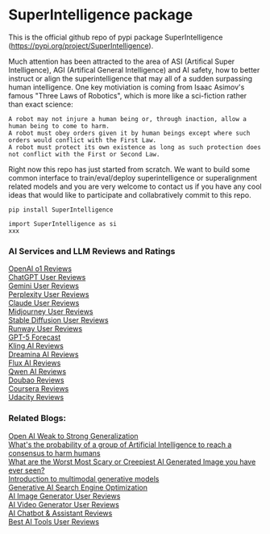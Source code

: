 # SuperIntelligence package

This is the official github repo of pypi package SuperIntelligence (https://pypi.org/project/SuperIntelligence). 

Much attention has been attracted to the area of ASI (Artifical Super Intelligence), AGI (Artifical General Intelligence) and AI safety, how to better instruct or align the superintelligence that may all of a sudden surpassing human intelligence. One key motiviation is coming from Isaac Asimov's famous "Three Laws of Robotics", which is more like a sci-fiction rather than exact science:

```
A robot may not injure a human being or, through inaction, allow a human being to come to harm.
A robot must obey orders given it by human beings except where such orders would conflict with the First Law.
A robot must protect its own existence as long as such protection does not conflict with the First or Second Law.
```

Right now this repo has just started from scratch. We want to build some common interface to train/eval/deploy superintelligence or superalignment related models and you are very welcome to contact us if you have any cool ideas that would like to participate and collabratively commit to this repo. 

```
pip install SuperIntelligence
```


```
import SuperIntelligence as si
xxx
```

### AI Services and LLM Reviews and Ratings <br>
[OpenAI o1 Reviews](http://www.deepnlp.org/store/pub/pub-openai-o1) <br>
[ChatGPT User Reviews](http://www.deepnlp.org/store/pub/pub-chatgpt-openai) <br>
[Gemini User Reviews](http://www.deepnlp.org/store/pub/pub-gemini-google) <br>
[Perplexity User Reviews](http://www.deepnlp.org/store/pub/pub-perplexity) <br>
[Claude User Reviews](http://www.deepnlp.org/store/pub/pub-claude-anthropic) <br>
[Midjourney User Reviews](http://www.deepnlp.org/store/pub/pub-midjourney) <br>
[Stable Diffusion User Reviews](http://www.deepnlp.org/store/pub/pub-stable-diffusion) <br>
[Runway User Reviews](http://www.deepnlp.org/store/pub/pub-runway) <br>
[GPT-5 Forecast](http://www.deepnlp.org/store/pub/pub-gpt-5) <br>
[Kling AI Reviews](http://www.deepnlp.org/store/pub/pub-kling-kwai) <br>
[Dreamina AI Reviews](http://www.deepnlp.org/store/pub/pub-dreamina-douyin) <br>
[Flux AI Reviews](http://www.deepnlp.org/store/pub/pub-flux-1-black-forest-lab) <br>
[Qwen AI Reviews](http://www.deepnlp.org/store/pub/pub-qwen-alibaba) <br>
[Doubao Reviews](http://www.deepnlp.org/store/pub/pub-doubao-douyin) <br>
[Coursera Reviews](http://www.deepnlp.org/store/pub/pub-coursera) <br>
[Udacity Reviews](http://www.deepnlp.org/store/pub/pub-udacity) <br>


### Related Blogs: <br>
[Open AI Weak to Strong Generalization](https://openai.com/index/weak-to-strong-generalization/) <br>
[What's the probability of a group of Artificial Intelligence to reach a consensus to harm humans](http://www.deepnlp.org/blog/agi-asi-what-is-the-probability-of-a-group-of-artificial-intelligence-to-reach-a-consensus-to-harm-humans) <br>
[What are the Worst Most Scary or Creepiest AI Generated Image you have ever seen?](http://www.deepnlp.org/blog/what-are-the-worst-most-scary-or-creepiest-ai-generated-image-you-have-ever-seen) <br>
[Introduction to multimodal generative models](http://www.deepnlp.org/blog/introduction-to-multimodal-generative-models) <br>
[Generative AI Search Engine Optimization](http://www.deepnlp.org/blog/generative-ai-search-engine-optimization-how-to-improve-your-content) <br>
[AI Image Generator User Reviews](http://www.deepnlp.org/store/image-generator) <br>
[AI Video Generator User Reviews](http://www.deepnlp.org/store/video-generator) <br>
[AI Chatbot & Assistant Reviews](http://www.deepnlp.org/store/chatbot-assistant) <br>
[Best AI Tools User Reviews](http://www.deepnlp.org/store/pub/) <br>
